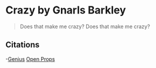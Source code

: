 # Crazy by Gnarls Barkley

> Does that make me crazy? Does that make me crazy?

## Citations
-[Genius](https://genius.com/Gnarls-barkley-crazy-lyrics)
[Open Props](https://open-props.style)
